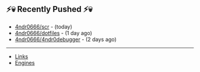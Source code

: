 ## ⚡💀 Recently Pushed ⚡💀


- [4ndr0666/scr](https://github.com/4ndr0666/scr) - (today)
- [4ndr0666/dotfiles](https://github.com/4ndr0666/dotfiles) - (1 day ago)
- [4ndr0666/4ndr0debugger](https://github.com/4ndr0666/4ndr0debugger) - (2 days ago)

---
- [Links](https://github.com/4ndr0666/Links/blob/main/README.md)        
- [Engines](https://github.com/hoothin/SearchJumper/discussions/73)    


